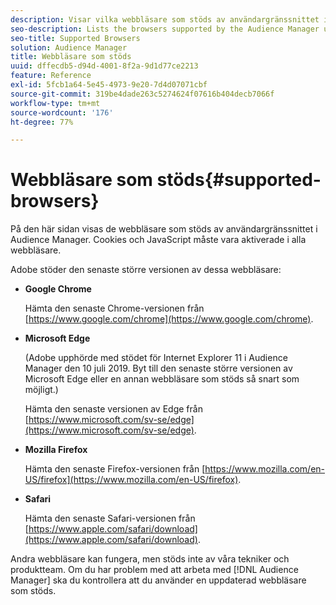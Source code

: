 ```yaml
---
description: Visar vilka webbläsare som stöds av användargränssnittet i Audience Manager. Cookies och JavaScript måste vara aktiverade i alla webbläsare.
seo-description: Lists the browsers supported by the Audience Manager user interface. Cookies and JavaScript must be enabled on all browsers.
seo-title: Supported Browsers
solution: Audience Manager
title: Webbläsare som stöds
uuid: dffecdb5-d94d-4001-8f2a-9d1d77ce2213
feature: Reference
exl-id: 5fcb1a64-5e45-4973-9e20-7d4d07071cbf
source-git-commit: 319be4dade263c5274624f07616b404decb7066f
workflow-type: tm+mt
source-wordcount: '176'
ht-degree: 77%

---
```


# Webbläsare som stöds{#supported-browsers}

På den här sidan visas de webbläsare som stöds av användargränssnittet i Audience Manager. Cookies och JavaScript måste vara aktiverade i alla webbläsare.

<!-- 

c_supported_browsers.xml

 -->

Adobe stöder den senaste större versionen av dessa webbläsare:

* **Google Chrome**

   Hämta den senaste Chrome-versionen från [https://www.google.com/chrome](https://www.google.com/chrome).

* **Microsoft Edge**

   (Adobe upphörde med stödet för Internet Explorer 11 i Audience Manager den 10 juli 2019. Byt till den senaste större versionen av Microsoft Edge eller en annan webbläsare som stöds så snart som möjligt.)

   Hämta den senaste versionen av Edge från [https://www.microsoft.com/sv-se/edge](https://www.microsoft.com/sv-se/edge).

* **Mozilla Firefox**

   Hämta den senaste Firefox-versionen från [https://www.mozilla.com/en-US/firefox](https://www.mozilla.com/en-US/firefox).

* **Safari**

   Hämta den senaste Safari-versionen från [https://www.apple.com/safari/download](https://www.apple.com/safari/download).

Andra webbläsare kan fungera, men stöds inte av våra tekniker och produktteam. Om du har problem med att arbeta med [!DNL Audience Manager] ska du kontrollera att du använder en uppdaterad webbläsare som stöds.
